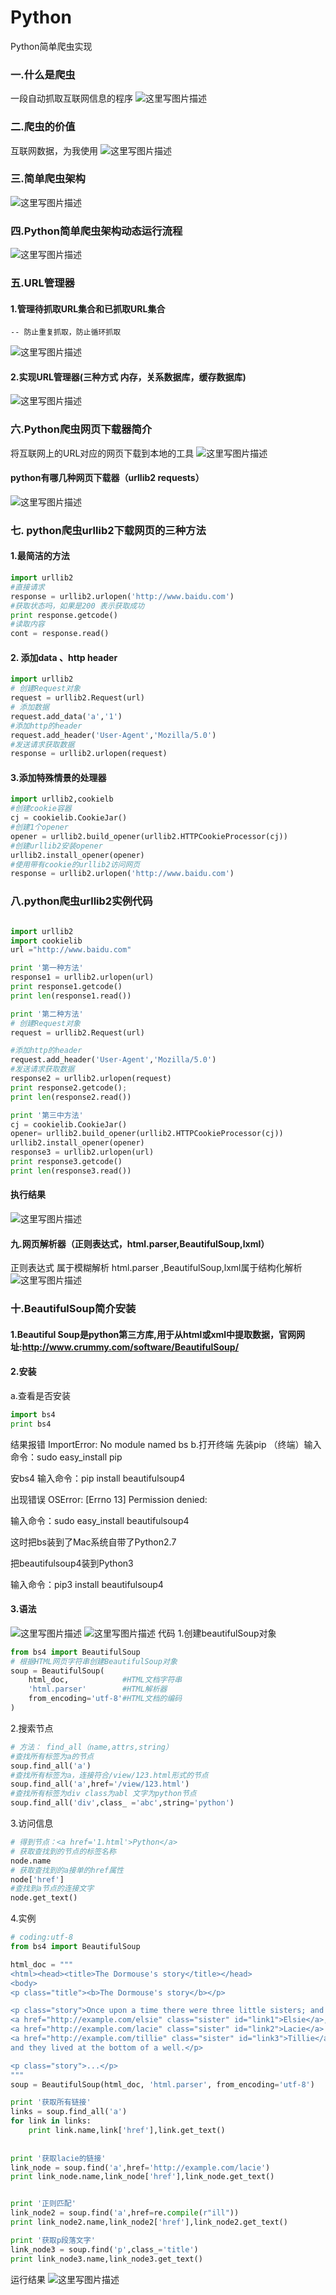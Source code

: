 # Python
Python简单爬虫实现
### 一.什么是爬虫
  一段自动抓取互联网信息的程序
  ![这里写图片描述](http://img.blog.csdn.net/20171214095233879?watermark/2/text/aHR0cDovL2Jsb2cuY3Nkbi5uZXQvdTAxMTE5MDY4Nw==/font/5a6L5L2T/fontsize/400/fill/I0JBQkFCMA==/dissolve/70/gravity/SouthEast) 
### 二.爬虫的价值
互联网数据，为我使用
![这里写图片描述](http://img.blog.csdn.net/20171214095518600?watermark/2/text/aHR0cDovL2Jsb2cuY3Nkbi5uZXQvdTAxMTE5MDY4Nw==/font/5a6L5L2T/fontsize/400/fill/I0JBQkFCMA==/dissolve/70/gravity/SouthEast)
### 三.简单爬虫架构
![这里写图片描述](http://img.blog.csdn.net/20171214095721592?watermark/2/text/aHR0cDovL2Jsb2cuY3Nkbi5uZXQvdTAxMTE5MDY4Nw==/font/5a6L5L2T/fontsize/400/fill/I0JBQkFCMA==/dissolve/70/gravity/SouthEast)
### 四.Python简单爬虫架构动态运行流程
![这里写图片描述](http://img.blog.csdn.net/20171214100537239?watermark/2/text/aHR0cDovL2Jsb2cuY3Nkbi5uZXQvdTAxMTE5MDY4Nw==/font/5a6L5L2T/fontsize/400/fill/I0JBQkFCMA==/dissolve/70/gravity/SouthEast)
### 五.URL管理器
#### 1.管理待抓取URL集合和已抓取URL集合
    -- 防止重复抓取，防止循环抓取
![这里写图片描述](http://img.blog.csdn.net/20171214100822535?watermark/2/text/aHR0cDovL2Jsb2cuY3Nkbi5uZXQvdTAxMTE5MDY4Nw==/font/5a6L5L2T/fontsize/400/fill/I0JBQkFCMA==/dissolve/70/gravity/SouthEast)
 ####   2.实现URL管理器(三种方式 内存，关系数据库，缓存数据库)
![这里写图片描述](http://img.blog.csdn.net/20171214101204509?watermark/2/text/aHR0cDovL2Jsb2cuY3Nkbi5uZXQvdTAxMTE5MDY4Nw==/font/5a6L5L2T/fontsize/400/fill/I0JBQkFCMA==/dissolve/70/gravity/SouthEast)
### 六.Python爬虫网页下载器简介
将互联网上的URL对应的网页下载到本地的工具
![这里写图片描述](http://img.blog.csdn.net/20171214101500288?watermark/2/text/aHR0cDovL2Jsb2cuY3Nkbi5uZXQvdTAxMTE5MDY4Nw==/font/5a6L5L2T/fontsize/400/fill/I0JBQkFCMA==/dissolve/70/gravity/SouthEast)
#### python有哪几种网页下载器（urllib2   requests）
![这里写图片描述](http://img.blog.csdn.net/20171214101703299?watermark/2/text/aHR0cDovL2Jsb2cuY3Nkbi5uZXQvdTAxMTE5MDY4Nw==/font/5a6L5L2T/fontsize/400/fill/I0JBQkFCMA==/dissolve/70/gravity/SouthEast)
### 七. python爬虫urllib2下载网页的三种方法
#### 1.最简洁的方法
```python
import urllib2
#直接请求
response = urllib2.urlopen('http://www.baidu.com')
#获取状态吗，如果是200 表示获取成功
print response.getcode()
#读取内容
cont = response.read()
```
#### 2. 添加data 、http header

```python
import urllib2
# 创建Request对象
request = urllib2.Request(url)
# 添加数据
request.add_data('a','1')
#添加http的header
request.add_header('User-Agent','Mozilla/5.0')
#发送请求获取数据
response = urllib2.urlopen(request)
```
#### 3.添加特殊情景的处理器
```python
import urllib2,cookielb
#创建cookie容器
cj = cookielib.CookieJar()
#创建1个opener
opener = urllib2.build_opener(urllib2.HTTPCookieProcessor(cj))
#创建urllib2安装opener
urllib2.install_opener(opener)
#使用带有cookie的urllib2访问网页
response = urllib2.urlopen('http://www.baidu.com')
```
### 八.python爬虫urllib2实例代码
```python

import urllib2
import cookielib
url ="http://www.baidu.com"

print '第一种方法'
response1 = urllib2.urlopen(url)
print response1.getcode()
print len(response1.read())

print '第二种方法'
# 创建Request对象
request = urllib2.Request(url)

#添加http的header
request.add_header('User-Agent','Mozilla/5.0')
#发送请求获取数据
response2 = urllib2.urlopen(request)
print response2.getcode();
print len(response2.read())

print '第三中方法'
cj = cookielib.CookieJar()
opener= urllib2.build_opener(urllib2.HTTPCookieProcessor(cj))
urllib2.install_opener(opener)
response3 = urllib2.urlopen(url)
print response3.getcode()
print len(response3.read())
```
#### 执行结果
![这里写图片描述](http://img.blog.csdn.net/20171214104633565?watermark/2/text/aHR0cDovL2Jsb2cuY3Nkbi5uZXQvdTAxMTE5MDY4Nw==/font/5a6L5L2T/fontsize/400/fill/I0JBQkFCMA==/dissolve/70/gravity/SouthEast)
#### 九.网页解析器（正则表达式，html.parser,BeautifulSoup,lxml）
正则表达式 属于模糊解析
 html.parser ,BeautifulSoup,lxml属于结构化解析
 ![这里写图片描述](http://img.blog.csdn.net/20171214105312831?watermark/2/text/aHR0cDovL2Jsb2cuY3Nkbi5uZXQvdTAxMTE5MDY4Nw==/font/5a6L5L2T/fontsize/400/fill/I0JBQkFCMA==/dissolve/70/gravity/SouthEast)
### 十.BeautifulSoup简介安装
#### 1.Beautiful Soup是python第三方库,用于从html或xml中提取数据，官网网址:http://www.crummy.com/software/BeautifulSoup/
#### 2.安装
a.查看是否安装
```python
import bs4
print bs4
```
结果报错 ImportError: No module named bs
b.打开终端
先装pip （终端）输入命令：sudo easy_install pip

安bs4 输入命令：pip install beautifulsoup4

出现错误 
OSError: [Errno 13] Permission denied:

输入命令：sudo easy_install beautifulsoup4

这时把bs装到了Mac系统自带了Python2.7

把beautifulsoup4装到Python3

输入命令：pip3 install beautifulsoup4
#### 3.语法
![这里写图片描述](http://img.blog.csdn.net/20171214111201851?watermark/2/text/aHR0cDovL2Jsb2cuY3Nkbi5uZXQvdTAxMTE5MDY4Nw==/font/5a6L5L2T/fontsize/400/fill/I0JBQkFCMA==/dissolve/70/gravity/SouthEast)
![这里写图片描述](http://img.blog.csdn.net/20171214111431917?watermark/2/text/aHR0cDovL2Jsb2cuY3Nkbi5uZXQvdTAxMTE5MDY4Nw==/font/5a6L5L2T/fontsize/400/fill/I0JBQkFCMA==/dissolve/70/gravity/SouthEast)
代码
1.创建beautifulSoup对象
```python
from bs4 import BeautifulSoup
# 根据HTML网页字符串创建BeautifulSoup对象
soup = BeautifulSoup(
    html_doc,            #HTML文档字符串
    'html.parser'        #HTML解析器
    from_encoding='utf-8'#HTML文档的编码
)

```
2.搜索节点
```python
# 方法： find_all（name,attrs,string）
#查找所有标签为a的节点
soup.find_all('a')
#查找所有标签为a，连接符合/view/123.html形式的节点
soup.find_all('a',href='/view/123.html')
#查找所有标签为div class为abl 文字为python节点
soup.find_all('div',class_ ='abc',string='python')
```
3.访问信息
```python
# 得到节点：<a href='1.html'>Python</a>
# 获取查找到的节点的标签名称
node.name
# 获取查找到的a接单的href属性
node['href']
#查找到a节点的连接文字
node.get_text()
```
4.实例
```python
# coding:utf-8
from bs4 import BeautifulSoup

html_doc = """
<html><head><title>The Dormouse's story</title></head>
<body>
<p class="title"><b>The Dormouse's story</b></p>

<p class="story">Once upon a time there were three little sisters; and their names were
<a href="http://example.com/elsie" class="sister" id="link1">Elsie</a>,
<a href="http://example.com/lacie" class="sister" id="link2">Lacie</a> and
<a href="http://example.com/tillie" class="sister" id="link3">Tillie</a>;
and they lived at the bottom of a well.</p>

<p class="story">...</p>
"""
soup = BeautifulSoup(html_doc, 'html.parser', from_encoding='utf-8')

print '获取所有链接'
links = soup.find_all('a')
for link in links:
    print link.name,link['href'],link.get_text()
 
 
print '获取lacie的链接'
link_node = soup.find('a',href='http://example.com/lacie')
print link_node.name,link_node['href'],link_node.get_text()


print '正则匹配'
link_node2 = soup.find('a',href=re.compile(r"ill"))
print link_node2.name,link_node2['href'],link_node2.get_text()

print '获取p段落文字'
link_node3 = soup.find('p',class_='title')
print link_node3.name,link_node3.get_text()
```
运行结果
![这里写图片描述](http://img.blog.csdn.net/20171214120318575?watermark/2/text/aHR0cDovL2Jsb2cuY3Nkbi5uZXQvdTAxMTE5MDY4Nw==/font/5a6L5L2T/fontsize/400/fill/I0JBQkFCMA==/dissolve/70/gravity/SouthEast)






 





    
    

